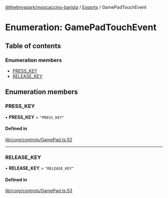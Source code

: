 [@thetinyspark/moocaccino-barista](../README.md) / [Exports](../modules.md) / GamePadTouchEvent

# Enumeration: GamePadTouchEvent

## Table of contents

### Enumeration members

- [PRESS\_KEY](GamePadTouchEvent.md#press_key)
- [RELEASE\_KEY](GamePadTouchEvent.md#release_key)

## Enumeration members

### PRESS\_KEY

• **PRESS\_KEY** = `"PRESS_KEY"`

#### Defined in

[lib/core/controls/GamePad.ts:52](https://github.com/thetinyspark/barista/blob/93f33857/lib/core/controls/GamePad.ts#L52)

___

### RELEASE\_KEY

• **RELEASE\_KEY** = `"RELEASE_KEY"`

#### Defined in

[lib/core/controls/GamePad.ts:53](https://github.com/thetinyspark/barista/blob/93f33857/lib/core/controls/GamePad.ts#L53)
